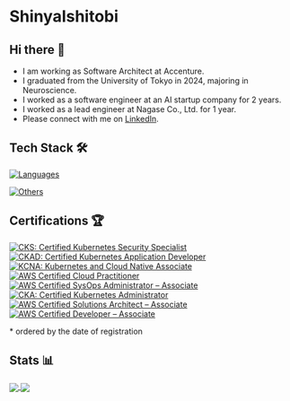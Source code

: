 # ShinyaIshitobi

## Hi there 👋

- I am working as Software Architect at Accenture.
- I graduated from the University of Tokyo in 2024, majoring in Neuroscience.
- I worked as a software engineer at an AI startup company for 2 years.
- I worked as a lead engineer at Nagase Co., Ltd. for 1 year.
- Please connect with me on [LinkedIn](https://www.linkedin.com/in/shinya-ishitobi-57714132a/).

## Tech Stack 🛠

[![Languages](https://skillicons.dev/icons?i=go,java,spring,typescript,deno,swift,next&theme=light)](https://skillicons.dev)

[![Others](https://skillicons.dev/icons?i=terraform,aws,gcp,kubernetes,ansible,grafana,idea)](https://skillicons.dev)

## Certifications 🏆

<!--START_SECTION:badges-->
[![CKS: Certified Kubernetes Security Specialist](https://images.credly.com/size/110x110/images/9945dfcb-1cca-4529-85e6-db1be3782210/kubernetes-security-specialist-logo2.png)](http://www.credly.com/badges/65b58631-b119-433b-8a39-62cd90aff67f "CKS: Certified Kubernetes Security Specialist")
[![CKAD: Certified Kubernetes Application Developer](https://images.credly.com/size/110x110/images/cc8adc83-1dc6-4d57-8e20-22171247e052/blob)](http://www.credly.com/badges/b69c98bf-dbc6-4d7c-b1ff-65048d719fb3 "CKAD: Certified Kubernetes Application Developer")
[![KCNA: Kubernetes and Cloud Native Associate](https://images.credly.com/size/110x110/images/f28f1d88-428a-47f6-95b5-7da1dd6c1000/KCNA_badge.png)](http://www.credly.com/badges/2c10ead0-faa9-48a9-85cc-92585750935d "KCNA: Kubernetes and Cloud Native Associate")
[![AWS Certified Cloud Practitioner](https://images.credly.com/size/110x110/images/00634f82-b07f-4bbd-a6bb-53de397fc3a6/image.png)](http://www.credly.com/badges/d583cc87-deef-4c74-ac78-0b220c45fc9b "AWS Certified Cloud Practitioner")
[![AWS Certified SysOps Administrator – Associate](https://images.credly.com/size/110x110/images/f0d3fbb9-bfa7-4017-9989-7bde8eaf42b1/image.png)](http://www.credly.com/badges/6b13366d-9d05-4b9e-9cf9-4d67b841767b "AWS Certified SysOps Administrator – Associate")
[![CKA: Certified Kubernetes Administrator](https://images.credly.com/size/110x110/images/8b8ed108-e77d-4396-ac59-2504583b9d54/cka_from_cncfsite__281_29.png)](http://www.credly.com/badges/c68c144d-58e5-4a1a-abc9-343852e73f3b "CKA: Certified Kubernetes Administrator")
[![AWS Certified Solutions Architect – Associate](https://images.credly.com/size/110x110/images/0e284c3f-5164-4b21-8660-0d84737941bc/image.png)](http://www.credly.com/badges/b075f311-5371-4b53-bcfb-c2f943be61b9 "AWS Certified Solutions Architect – Associate")
[![AWS Certified Developer – Associate](https://images.credly.com/size/110x110/images/b9feab85-1a43-4f6c-99a5-631b88d5461b/image.png)](http://www.credly.com/badges/5d05c8d6-be11-4e20-990b-817722d410e6 "AWS Certified Developer – Associate")
<!--END_SECTION:badges-->

\* ordered by the date of registration

## Stats 📊

<a href="https://github.com/ShinyaIshitobi/github-readme-stats">
  <img align="center" src="https://github-readme-stats-nine-sigma-60.vercel.app/api?username=ShinyaIshitobi&rank_icon=github" />
</a>
<a href="https://github.com/ShinyaIshitobi/convoychat">
  <img align="center" src="https://github-readme-stats-nine-sigma-60.vercel.app/api/top-langs?layout=compact&langs_count=8&card_width=320&username=ShinyaIshitobi&exclude_repo=Lab&count_private=true" />
</a>
